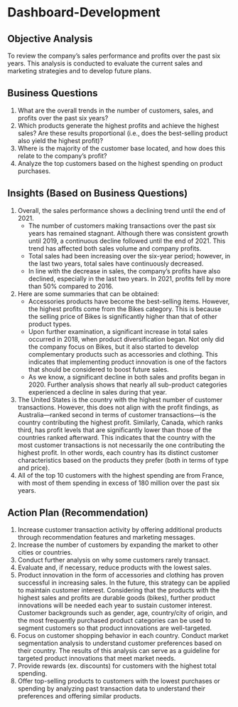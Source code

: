 # Dashboard-Development


## Objective Analysis
To review the company’s sales performance and profits over the past six years. This analysis is conducted to evaluate the current sales and marketing strategies and to develop future plans.

## Business Questions
1. What are the overall trends in the number of customers, sales, and profits over the past six years?
2. Which products generate the highest profits and achieve the highest sales? Are these results proportional (i.e., does the best-selling product also yield the highest profit)?
3. Where is the majority of the customer base located, and how does this relate to the company’s profit?
4. Analyze the top customers based on the highest spending on product purchases.

## Insights (Based on Business Questions)
1. Overall, the sales performance shows a declining trend until the end of 2021.
   - The number of customers making transactions over the past six years has remained stagnant. Although there was consistent growth until 2019, a continuous decline followed until the end of 2021. This trend has affected both sales volume and company profits.
   - Total sales had been increasing over the six-year period; however, in the last two years, total sales have continuously decreased.
   - In line with the decrease in sales, the company’s profits have also declined, especially in the last two years. In 2021, profits fell by more than 50% compared to 2016.
2. Here are some summaries that can be obtained:
   - Accessories products have become the best-selling items. However, the highest profits come from the Bikes category. This is because the selling price of Bikes is significantly higher than that of other product types.
   - Upon further examination, a significant increase in total sales occurred in 2018, when product diversification began. Not only did the company focus on Bikes, but it also started to develop complementary products such as accessories and clothing. This indicates that implementing product innovation is one of the factors that should be considered to boost future sales.
   - As we know, a significant decline in both sales and profits began in 2020. Further analysis shows that nearly all sub-product categories experienced a decline in sales during that year.
3. The United States is the country with the highest number of customer transactions. However, this does not align with the profit findings, as Australia—ranked second in terms of customer transactions—is the country contributing the highest profit. Similarly, Canada, which ranks third, has profit levels that are significantly lower than those of the countries ranked afterward. This indicates that the country with the most customer transactions is not necessarily the one contributing the highest profit. In other words, each country has its distinct customer characteristics based on the products they prefer (both in terms of type and price).
4. All of the top 10 customers with the highest spending are from France, with most of them spending in excess of 180 million over the past six years.

## Action Plan (Recommendation)
1. Increase customer transaction activity by offering additional products through recommendation features and marketing messages.
2. Increase the number of customers by expanding the market to other cities or countries.
3. Conduct further analysis on why some customers rarely transact.
4. Evaluate and, if necessary, reduce products with the lowest sales.
5. Product innovation in the form of accessories and clothing has proven successful in increasing sales. In the future, this strategy can be applied to maintain customer interest. Considering that the products with the highest sales and profits are durable goods (bikes), further product innovations will be needed each year to sustain customer interest. Customer backgrounds such as gender, age, country/city of origin, and the most frequently purchased product categories can be used to segment customers so that product innovations are well-targeted.
6. Focus on customer shopping behavior in each country. Conduct market segmentation analysis to understand customer preferences based on their country. The results of this analysis can serve as a guideline for targeted product innovations that meet market needs.
7. Provide rewards (ex. discounts) for customers with the highest total spending.
8. Offer top-selling products to customers with the lowest purchases or spending by analyzing past transaction data to understand their preferences and offering similar products.

